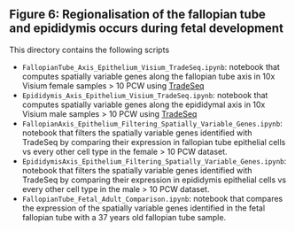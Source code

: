## Figure 6: Regionalisation of the fallopian tube and epididymis occurs during fetal development

This directory contains the following scripts 

- `FallopianTube_Axis_Epithelium_Visium_TradeSeq.ipynb`: notebook that computes spatially variable genes along the fallopian tube axis in 10x Visium female samples > 10 PCW using [TradeSeq](https://github.com/statOmics/tradeSeq)
- `Epididymis_Axis_Epithelium_Visium_TradeSeq.ipynb`: notebook that computes spatially variable genes along the epididymal axis in 10x Visium male samples > 10 PCW using [TradeSeq](https://github.com/statOmics/tradeSeq)
- `FallopianAxis_Epithelium_Filtering_Spatially_Variable_Genes.ipynb`: notebook that filters the spatially variable genes identified with TradeSeq by comparing their expression in fallopian tube epithelial cells vs every other cell type in the female > 10 PCW dataset.
- `EpididymisAxis_Epithelium_Filtering_Spatially_Variable_Genes.ipynb`: notebook that filters the spatially variable genes identified with TradeSeq by comparing their expression in epididymis epithelial cells vs every other cell type in the male > 10 PCW dataset.
- `FallopianTube_Fetal_Adult_Comparison.ipynb`: notebook that compares the expression of the spatially variable genes identified in the fetal fallopian tube with a 37 years old fallopian tube sample. 
